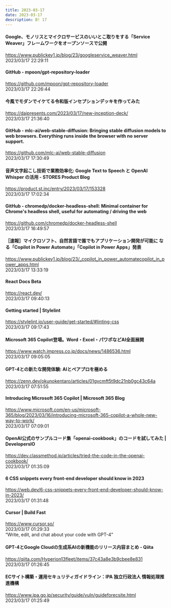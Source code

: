 ```yaml
---
title: 2023-03-17
date: 2023-03-17
description: B! 17
---
```


#### Google、モノリスとマイクロサービスのいいとこ取りをする「Service Weaver」フレームワークをオープンソースで公開
https://www.publickey1.jp/blog/23/googleservice_weaver.html<br>
2023/03/17 22:29:11<br>


#### GitHub - mpoon/gpt-repository-loader
https://github.com/mpoon/gpt-repository-loader<br>
2023/03/17 22:26:44<br>


#### 今風でモダンでイケてる令和版インセプションデッキを作ってみた
https://daipresents.com/2023/03/17/new-inception-deck/<br>
2023/03/17 21:36:40<br>


#### GitHub - mlc-ai/web-stable-diffusion: Bringing stable diffusion models to web browsers. Everything runs inside the browser with no server support.
https://github.com/mlc-ai/web-stable-diffusion<br>
2023/03/17 17:30:49<br>


#### 音声文字起こし技術で業務効率化: Google Text to Speech と OpenAI Whisper の活用 - STORES Product Blog
https://product.st.inc/entry/2023/03/17/153328<br>
2023/03/17 17:02:34<br>


#### GitHub - chromedp/docker-headless-shell: Minimal container for Chrome's headless shell, useful for automating / driving the web
https://github.com/chromedp/docker-headless-shell<br>
2023/03/17 16:49:57<br>


#### ［速報］マイクロソフト、自然言語で誰でもアプリケーション開発が可能に なる「Copilot in Power Automate」「Copilot in Power Apps」発表
https://www.publickey1.jp/blog/23/_copilot_in_power_automatecopilot_in_power_apps.html<br>
2023/03/17 13:33:19<br>


#### React Docs Beta
https://react.dev/<br>
2023/03/17 09:40:13<br>


#### Getting started | Stylelint
https://stylelint.io/user-guide/get-started/#linting-css<br>
2023/03/17 09:17:43<br>


#### Microsoft 365 Copilot登場。Word・Excel・パワポなどAI全面展開
https://www.watch.impress.co.jp/docs/news/1486536.html<br>
2023/03/17 09:05:05<br>


#### GPT-4との新たな開発体験: AIとペアプロを極める
https://zenn.dev/okunokentaro/articles/01gvcmft5t9dc21nb0gc43c64a<br>
2023/03/17 07:51:55<br>


#### Introducing Microsoft 365 Copilot | Microsoft 365 Blog
https://www.microsoft.com/en-us/microsoft-365/blog/2023/03/16/introducing-microsoft-365-copilot-a-whole-new-way-to-work/<br>
2023/03/17 07:09:01<br>


#### OpenAI公式のサンプルコード集「openai-cookbook」のコードを試してみた | DevelopersIO
https://dev.classmethod.jp/articles/tried-the-code-in-the-openai-cookbook/<br>
2023/03/17 01:35:09<br>


#### 6 CSS snippets every front-end developer should know in 2023
https://web.dev/6-css-snippets-every-front-end-developer-should-know-in-2023/<br>
2023/03/17 01:31:48<br>


#### Cursor | Build Fast
https://www.cursor.so/<br>
2023/03/17 01:29:33<br>
“Write, edit, and chat about your code with GPT-4”


#### GPT-4とGoogle Cloudの生成系AIの新機能のリリース内容まとめ - Qiita
https://qiita.com/Hyperion13fleet/items/37c43a8e3b9cbee8e831<br>
2023/03/17 01:26:45<br>


#### ECサイト構築・運用セキュリティガイドライン：IPA 独立行政法人 情報処理推進機構
https://www.ipa.go.jp/security/guide/vuln/guideforecsite.html<br>
2023/03/17 01:25:49<br>


